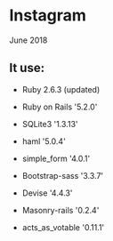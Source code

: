 # Instagram

June 2018

## It use:

* Ruby 2.6.3 (updated)

* Ruby on Rails '5.2.0'

* SQLite3 '1.3.13'

* haml '5.0.4'

* simple_form '4.0.1'

* Bootstrap-sass '3.3.7'

* Devise '4.4.3'

* Masonry-rails '0.2.4'

* acts_as_votable '0.11.1'
